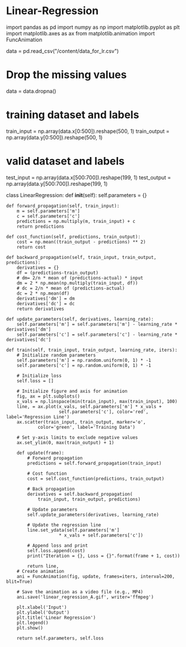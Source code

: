 # Linear-Regression
import pandas as pd
import numpy as np
import matplotlib.pyplot as plt
import matplotlib.axes as ax
from matplotlib.animation import FuncAnimation

data = pd.read_csv("/content/data_for_lr.csv")

# Drop the missing values
data = data.dropna()

# training dataset and labels
train_input = np.array(data.x[0:500]).reshape(500, 1)
train_output = np.array(data.y[0:500]).reshape(500, 1)

# valid dataset and labels
test_input = np.array(data.x[500:700]).reshape(199, 1)
test_output = np.array(data.y[500:700]).reshape(199, 1)

class LinearRegression: 
    def __init__(self): 
        self.parameters = {} 

    def forward_propagation(self, train_input): 
        m = self.parameters['m'] 
        c = self.parameters['c'] 
        predictions = np.multiply(m, train_input) + c 
        return predictions 

    def cost_function(self, predictions, train_output): 
        cost = np.mean((train_output - predictions) ** 2) 
        return cost 

    def backward_propagation(self, train_input, train_output, predictions): 
        derivatives = {} 
        df = (predictions-train_output) 
        # dm= 2/n * mean of (predictions-actual) * input 
        dm = 2 * np.mean(np.multiply(train_input, df)) 
        # dc = 2/n * mean of (predictions-actual) 
        dc = 2 * np.mean(df) 
        derivatives['dm'] = dm 
        derivatives['dc'] = dc 
        return derivatives 

    def update_parameters(self, derivatives, learning_rate): 
        self.parameters['m'] = self.parameters['m'] - learning_rate * derivatives['dm'] 
        self.parameters['c'] = self.parameters['c'] - learning_rate * derivatives['dc'] 

    def train(self, train_input, train_output, learning_rate, iters): 
        # Initialize random parameters 
        self.parameters['m'] = np.random.uniform(0, 1) * -1
        self.parameters['c'] = np.random.uniform(0, 1) * -1

        # Initialize loss 
        self.loss = [] 

        # Initialize figure and axis for animation 
        fig, ax = plt.subplots() 
        x_vals = np.linspace(min(train_input), max(train_input), 100) 
        line, = ax.plot(x_vals, self.parameters['m'] * x_vals +
                        self.parameters['c'], color='red', label='Regression Line') 
        ax.scatter(train_input, train_output, marker='o', 
                color='green', label='Training Data') 

        # Set y-axis limits to exclude negative values 
        ax.set_ylim(0, max(train_output) + 1) 

        def update(frame): 
            # Forward propagation 
            predictions = self.forward_propagation(train_input) 

            # Cost function 
            cost = self.cost_function(predictions, train_output) 

            # Back propagation 
            derivatives = self.backward_propagation( 
                train_input, train_output, predictions) 

            # Update parameters 
            self.update_parameters(derivatives, learning_rate) 

            # Update the regression line 
            line.set_ydata(self.parameters['m'] 
                        * x_vals + self.parameters['c']) 

            # Append loss and print 
            self.loss.append(cost) 
            print("Iteration = {}, Loss = {}".format(frame + 1, cost)) 

            return line, 
        # Create animation 
        ani = FuncAnimation(fig, update, frames=iters, interval=200, blit=True) 

        # Save the animation as a video file (e.g., MP4) 
        ani.save('linear_regression_A.gif', writer='ffmpeg') 

        plt.xlabel('Input') 
        plt.ylabel('Output') 
        plt.title('Linear Regression') 
        plt.legend() 
        plt.show() 

        return self.parameters, self.loss 
